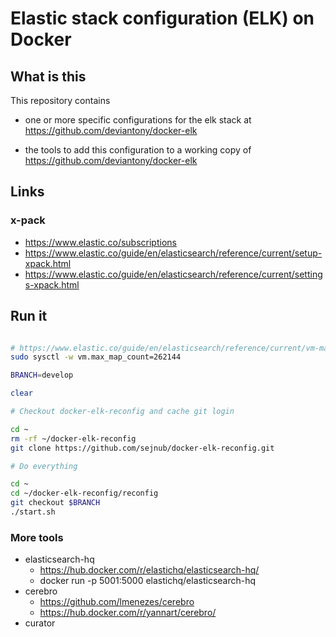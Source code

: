 # Elastic stack configuration (ELK) on Docker

## What is this

This repository contains

- one or more specific configurations for the elk stack at <https://github.com/deviantony/docker-elk>

- the tools to add this configuration to a working copy of <https://github.com/deviantony/docker-elk>

## Links

### x-pack

- <https://www.elastic.co/subscriptions>
- <https://www.elastic.co/guide/en/elasticsearch/reference/current/setup-xpack.html>
- <https://www.elastic.co/guide/en/elasticsearch/reference/current/settings-xpack.html>

## Run it

```sh

# https://www.elastic.co/guide/en/elasticsearch/reference/current/vm-max-map-count.html
sudo sysctl -w vm.max_map_count=262144

BRANCH=develop

clear

# Checkout docker-elk-reconfig and cache git login

cd ~
rm -rf ~/docker-elk-reconfig
git clone https://github.com/sejnub/docker-elk-reconfig.git

# Do everything

cd ~
cd ~/docker-elk-reconfig/reconfig
git checkout $BRANCH
./start.sh


```



### More tools

- elasticsearch-hq
  - <https://hub.docker.com/r/elastichq/elasticsearch-hq/>
  - docker run -p 5001:5000 elastichq/elasticsearch-hq
- cerebro
  - <https://github.com/lmenezes/cerebro>
  - <https://hub.docker.com/r/yannart/cerebro/>
- curator

